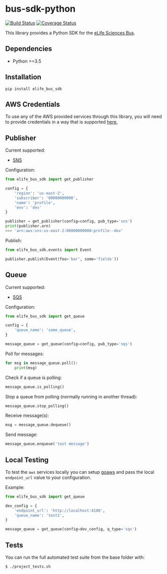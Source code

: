 # bus-sdk-python

[![Build Status](https://alfred.elifesciences.org/buildStatus/icon?job=library-bus-sdk-python)](https://alfred.elifesciences.org/job/library-bus-sdk-python/) [![Coverage Status](https://coveralls.io/repos/github/elifesciences/bus-sdk-python/badge.svg?branch=HEAD)](https://coveralls.io/github/elifesciences/bus-sdk-python?branch=HEAD)

This library provides a Python SDK for the [eLife Sciences Bus](https://github.com/elifesciences/bus).
    

Dependencies
------------

* Python >=3.5

Installation
------------

`pip install elife_bus_sdk`

AWS Credentials
---------------
To use any of the AWS provided services through this library, you will need to provide credentials in a way that is supported [here.](http://boto3.readthedocs.io/en/latest/guide/configuration.html) 


Publisher
---------

Current supported:
- [SNS](https://aws.amazon.com/sns/)

Configuration:

```python
from elife_bus_sdk import get_publisher

config = {
    'region': 'us-east-2',
    'subscriber': '00000000000',       
    'name': 'profile',
    'env': 'dev'
}

publisher = get_publisher(config=config, pub_type='sns')
print(publisher.arn)
>>> 'arn:aws:sns:us-east-2:00000000000:profile--dev'
```

Publish:

```python
from elife_bus_sdk.events import Event

publisher.publish(Event(foo='bar', some='fields'))

```

Queue
---------

Current supported:
- [SQS](https://aws.amazon.com/sqs/)


Configuration:

```python
from elife_bus_sdk import get_queue

config = {   
    'queue_name': 'some_queue',
}

message_queue = get_queue(config=config, pub_type='sqs')
```

Poll for messages:
```python
for msg in message_queue.poll():
    print(msg)
```

Check if a queue is polling:
```python
message_queue.is_polling()
```

Stop a queue from polling (normally running in another thread):
```python
message_queue.stop_polling()
```

Receive message(s):
```python
msg = message_queue.dequeue()
```

Send message:
```python
message_queue.enqueue('test message')
```

Local Testing
-------------
To test the `aws` services locally you can setup [goaws](https://github.com/p4tin/goaws) and pass the local `endpoint_url` value to your configuration.

Example:

```python
from elife_bus_sdk import get_queue

dev_config = {
    'endpoint_url': 'http://localhost:4100',
    'queue_name': 'test1',
}

message_queue = get_queue(config=dev_config, q_type='sqs')
```

Tests
-----

You can run the full automated test suite from the base folder with:

`$ ./project_tests.sh`